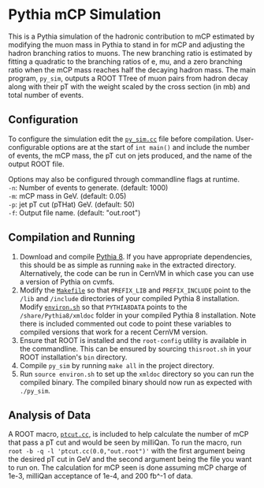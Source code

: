 Pythia mCP Simulation
=====================
This is a Pythia simulation of the hadronic contribution to mCP estimated by modifying the muon mass in Pythia to stand in for mCP and adjusting the hadron branching ratios to muons. The new branching ratio is estimated by fitting a quadratic to the branching ratios of e, mu, and a zero branching ratio when the mCP mass reaches half the decaying hadron mass. The main program, `py_sim`, outputs a ROOT TTree of muon pairs from hadron decay along with their pT with the weight scaled by the cross section (in mb) and total number of events.

Configuration
-------------
To configure the simulation edit the [`py_sim.cc`](../master/py_sim.cc) file before compilation. User-configurable options are at the start of `int main()` and include the number of events, the mCP mass, the pT cut on jets produced, and the name of the output ROOT file.

Options may also be configured through commandline flags at runtime.  
`-n`: Number of events to generate. (default: 1000)  
`-m`: mCP mass in GeV. (default: 0.05)  
`-p`: jet pT cut (pTHat) GeV. (default: 50)  
`-f`: Output file name. (default: "out.root")

Compilation and Running
-----------------------
1. Download and compile [Pythia 8](http://home.thep.lu.se/~torbjorn/Pythia.html). If you have appropriate dependencies, this should be as simple as running `make` in the extracted directory. Alternatively, the code can be run in CernVM in which case you can use a version of Pythia on cvmfs.
2. Modify the [`Makefile`](../master/Makefile) so that `PREFIX_LIB` and `PREFIX_INCLUDE` point to the `/lib` and `/include` directories of your compiled Pythia 8 installation. Modify [`environ.sh`](../master/environ.sh) so that `PYTHIA8DATA` points to the `/share/Pythia8/xmldoc` folder in your compiled Pythia 8 installation. Note there is included commented out code to point these variables to compiled versions that work for a recent CernVM version.
3. Ensure that ROOT is installed and the `root-config` utility is available in the commandline. This can be ensured by sourcing `thisroot.sh` in your ROOT installation's `bin` directory.
4. Compile `py_sim` by running `make all` in the project directory.
5. Run `source environ.sh` to set up the `xmldoc` directory so you can run the compiled binary. The compiled binary should now run as expected with `./py_sim`.

Analysis of Data
----------------
A ROOT macro, [`ptcut.cc`](../master/ptcut.cc), is included to help calculate the number of mCP that pass a pT cut and would be seen by milliQan. To run the macro, run `root -b -q -l 'ptcut.cc(0.0,"out.root")'` with the first argument being the desired pT cut in GeV and the second argument being the file you want to run on. The calculation for mCP seen is done assuming mCP charge of 1e-3, milliQan acceptance of 1e-4, and 200 fb^-1 of data.
